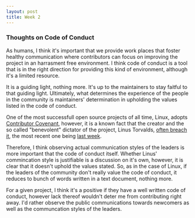 ```yaml
---
layout: post
title: Week 2 
---
```

<!--
make your blog post, address in it the questions in the Code of Conduct activity, what are your own thoughts on the importance of Code of Conduct for a project? would you be willing to work on a project that does not have a Code of Conduct? do you think there is a realistic way of enforcing rules listed in the Code of Conduct for a given project? 
-->
### Thoughts on Code of Conduct
As humans, I think it's important that we provide work places that foster healthy communication where contributors can focus on improving the project in an harrasment free environment. I think code of conduct is a tool that is in the right direction for providing this kind of environment, although it's a limited resource. 

It is a guiding light, nothing more. It's up to the maintainers to stay faitful to that guiding light. Ultimately, what determines the experience of the people in the community is maintainers' determination in upholding the values listed in the code of conduct. 

<!--more-->

One of the most successfull open source projects of all time, Linux, adopts [Contributor Covenant](https://www.kernel.org/doc/html/latest/process/code-of-conduct.html#code-of-conduct), however, it is a known fact that the creator and the so called "benevolent" dictator of the project, Linus Torvalds, [often breach it](https://www.newyorker.com/science/elements/after-years-of-abusive-e-mails-the-creator-of-linux-steps-aside), the most recent one being [last week](https://lkml.iu.edu/hypermail/linux/kernel/2401.3/04208.html). 

Therefore, I think observing actual communication styles of the leaders is more important that the code of conduct itself. Whether Linus' commincation style is justifiable is a discussion on it's own, however, it is clear that it doesn't uphold the values stated. So, as in the case of Linux, if the leaders of the community don't really value the code of conduct, it reduces to bunch of words written in a text document, nothing more.

For a given project, I think it's a positive if they have a well written code of conduct, however lack thereof wouldn't deter me from contributing right away. I'd rather observe the public communications towards newcomers as well as the communcation styles of the leaders. 
